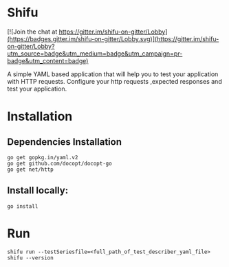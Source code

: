 # Shifu

[![Join the chat at https://gitter.im/shifu-on-gitter/Lobby](https://badges.gitter.im/shifu-on-gitter/Lobby.svg)](https://gitter.im/shifu-on-gitter/Lobby?utm_source=badge&utm_medium=badge&utm_campaign=pr-badge&utm_content=badge)

A simple YAML based application that will help you to test your application with HTTP requests. Configure your http requests ,expected responses and test your application.

# Installation

## Dependencies Installation
```
go get gopkg.in/yaml.v2
go get github.com/docopt/docopt-go
go get net/http
```


## Install locally:
```
go install
```


# Run
```
shifu run --testSeriesfile=<full_path_of_test_describer_yaml_file>
shifu --version
```
